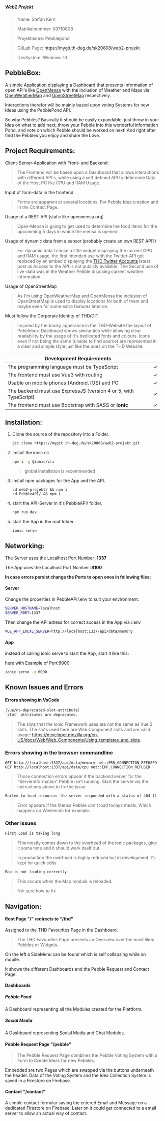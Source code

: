 ##### Web2 Projekt

> Name: Stefan Kern

> Matrikelnummer: 00710808

> Projektname: Pebblepond 

> GitLab Page: https://mygit.th-deg.de/sk20808/web2-projekt

> DevSystem: Windows 10

## PebbleBox:

A simple Application displaying a Dashboard that presents Information of open API's like [OpenMensa](https://openmensa.org/c/198) with the inclusion of Weather and Maps via [OpenWeatherMap](https://openweathermap.org/) and [OpenStreetMap](https://www.openstreetmap.org/) respectively.

Interactions therefor will be mainly based upon voting Systems for new Ideas using the PebblePond API.

So why Pebbles? Basically it should be easily expandable. just throw in your Idea on what to add next, throw your Pebble into this wonderful information Pond, and vote on which Pebble should be worked on next! And right after find the Pebbles you enjoy and share the Love.

## Project Requirements:

Client-Server-Application with Front- and Backend:

> The Frontend will be based upon a Dashboard that allows interactions with different API's, while using a self defined API to determine Data of the Host PC like CPU and RAM Usage.

Input of form-data in the frontend

> Forms are apparent at several locations. For Pebble Idea creation and in the Contact Page.

Usage of a REST API (static like openmensa.org)

> Open-Mensa is going to get used to determine the food Items for the upcomming 5 days in which the mensa is opened.

Usage of dynamic data from a sensor (probably create an own REST API?)

> For dynamic data I chose a little widget displaying the current CPU and RAM usage, the first intended use with the Twitter-API got replaced by an embed displaying the [THD Twitter Accounts](https://twitter.com/th_deggendorf?lang=en) latest post as Access to the API is not publicly available. The Second use of live-data was in the Weather Pebble displaing current weather information.

Usage of OpenStreetMap

> As I'm using OpenWeatherMap and OpenMensa the inclusion of OpenStreetMap is used to display locations for both of them and maybe even for some extra features later on.

Must follow the Corporate Identity of THD/DIT

> Inspired by the bocky apperance in the THD-Website the layout of Pebblebox-Dashboard shows similarities while allowing clear readability by the usage of it's dedicated fonts and colours. Icons even if not being the same (unable to find source) are represented in a clear and simple style just like the ones on the THD Website. 

| Development Requirements                                     |      |
| ------------------------------------------------------------ | ---- |
| The programming language must be TypeScript                  | ✓    |
| The frontend must use Vue3 with routing                      | ✓    |
| Usable on mobile phones (Android, IOS) and PC                | ✓    |
| The backend must use ExpressJS (version 4 or 5, with TypeScript) | ✓    |
| The frontend must use Bootstrap with SASS or **Ionic**       | ✓    |

## Installation:

1. Clone the source of the repository into a Folder.

   ```sh
   git clone https://mygit.th-deg.de/sk20808/web2-projekt.git
   ```

2. Install the ionic cli

   ```sh
   npm i -g @ionic/cli
   ```

   > global installation is recommended

3. install npm packages for the App and the API.

   ```shell
   cd web2-projekt/ && npm i
   cd PebbleAPI/ && npm i
   ```

4. start the API-Server in it's PebbleAPI/ folder.

   ```sh
   npm run dev
   ```

5. start the App in the root folder.

   ```sh
   ionic serve
   ```

## Networking:

The Server uses the Localhost Port Number :**1337**

The App uses the Localhost Port Number :**8100**

**In case errors persist change the Ports to open ones in following files:**

#### Server 

Change the properties in PebbleAPI/.env to suit your environment.

```sh
SERVER_HOSTNAME=localhost
SERVER_PORT=1337
```

Then change the API adress for correct access in the App via /.env

```sh
VUE_APP_LOCAL_SERVER=http://localhost:1337/api/data/memory
```

#### App

instead of calling ionic serve to start the App, start it like this:

here with Example of Port:6000:

```sh
ionic serve -p 6000
```

## Known Issues and Errors

#### Errors showing in VsCode

```sh
[vue/no-deprecated-slot-attribute]
`slot` attributes are deprecated.
```

> The slots that the Ionic Framework uses are not the same as Vue 2 slots. The slots used here are Web Component slots and are valid usage: https://developer.mozilla.org/en-US/docs/Web/Web_Components/Using_templates_and_slots.

### Errors showing in the browser commandline

```shell
GET http://localhost:1337/api/data/memory net::ERR_CONNECTION_REFUSED
GET http://localhost:1337/api/data/cpu net::ERR_CONNECTION_REFUSED
```

> Those connection errors appear if the backend server for the "Serverinformation" Pebble isn't running. Start the server via the instructions above to fix the issue.

```sh
Failed to load resource: the server responded with a status of 404 ()
```

> Error appears if the Mensa Pebble can't load todays meals. Which happens on Weekends for example. 

### Other issues

```sh
First Load is taking long
```

> This mostly comes down to the overhead of the ionic packages, give it some time and it should work itself out.
>
> In production the overhead is highly reduced but in development it's kept for quick edits

```sh
Map is not loading correctly
```

> This occurs when the Map module is reloaded. 
>
> Not sure how to fix

## Navigation:

#### Root Page "/" redirects to "/thd"

Assigned to the THD Favourites Page in the Dashboard.

>  The THD Favourites Page presents an Overview over the most liked Pebbles or Widgets.

On the left a SideMenu can be found which is self collapsing while on mobile. 

It shows the different Dashboards and the Pebble Request and Contact Page.

#### Dashboards

##### Pebble Pond

A Dashboard representing all the Modules created for the Plattform.

##### Social Media

A Dashboard representing Social Media and Chat Modules.

#### Pebble Request Page "/pebble"

> The Pebble Request Page combines the Pebble Voting System with a Form to Create Ideas for new Pebbles.

Embedded are two Pages which are swapped via the buttons underneath the header. Data of the Voting System and the Idea Collection System is saved in a Firestore on Firebase.

#### Contact "/contact"

A simple contact formular saving the entered Email and Message on a dedicated Firestore on Firebase. Later on it could get connected to a email server to allow an actual way of contact.

